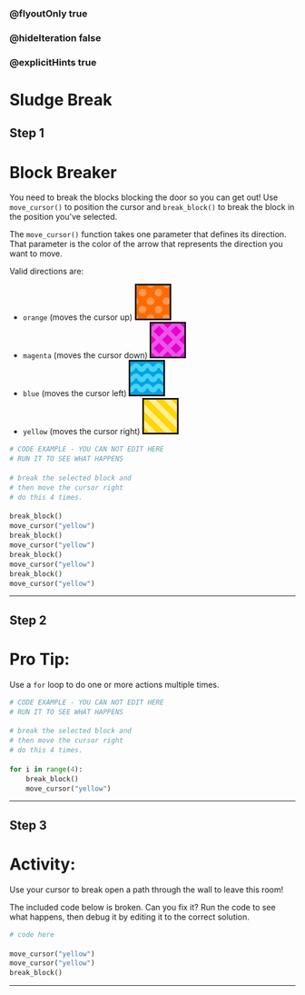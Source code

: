 ### @flyoutOnly true
### @hideIteration false
### @explicitHints true

# Sludge Break

## Step 1
# Block Breaker

You need to break the blocks blocking the door so you can get out! Use `move_cursor()` to position the cursor and `break_block()` to break the block in the position you've selected.

The `move_cursor()` function takes one parameter that defines its direction. That parameter is the color of the arrow that represents the direction you want to move.

Valid directions are:
- `orange` (moves the cursor up) ![Orange Arrow](img/orange_arrow.png "Orange Arrow")
- `magenta` (moves the cursor down)  ![Magenta Arrow](img/magenta_arrow.png "Magenta Arrow")
- `blue` (moves the cursor left)  ![Blue Arrow](img/blue_arrow.png "Blue Arrow")
- `yellow` (moves the cursor right)  ![Yellow Arrow](img/yellow_arrow.png "Yellow Arrow")

```python
# CODE EXAMPLE - YOU CAN NOT EDIT HERE
# RUN IT TO SEE WHAT HAPPENS

# break the selected block and
# then move the cursor right
# do this 4 times.

break_block()
move_cursor("yellow")
break_block()
move_cursor("yellow")
break_block()
move_cursor("yellow")
break_block()
move_cursor("yellow")
```

---

## Step 2
# Pro Tip:

Use a `for` loop to do one or more actions multiple times.

```python
# CODE EXAMPLE - YOU CAN NOT EDIT HERE
# RUN IT TO SEE WHAT HAPPENS

# break the selected block and
# then move the cursor right
# do this 4 times.

for i in range(4):
    break_block()
    move_cursor("yellow")
```

---

## Step 3
# Activity:

Use your cursor to break open a path through the wall to leave this room!

The included code below is broken. Can you fix it? Run the code to see what happens, then debug it by editing it to the correct solution.

```python
# code here

move_cursor("yellow")
move_cursor("yellow")
break_block()
```

---

